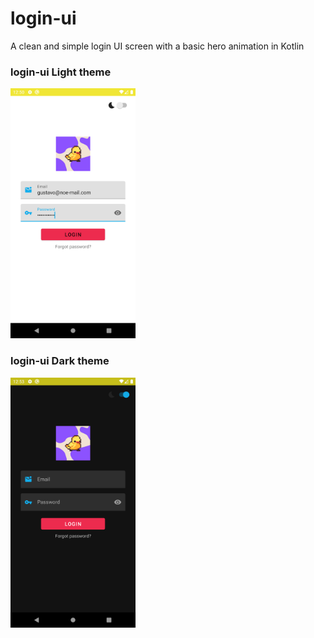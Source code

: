 # login-ui

A clean and simple login UI screen with a basic hero animation in Kotlin

### login-ui Light theme

<img src="git/project-image-one.png" alt="project-image-one" width="200"/>

### login-ui Dark theme

<img src="git/project-image-one-dark.png" alt="project-image-one-dark" width="200"/>